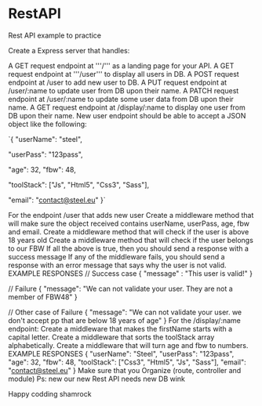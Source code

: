 # RestAPI

Rest API example to practice

Create a Express server that handles:

A GET request endpoint at '''/''' as a landing page for your API.
A GET request endpoint at '''/user''' to display all users in DB.
A POST request endpoint at /user to add new user to DB.
A PUT request endpoint at /user/:name to update user from DB upon their name.
A PATCH request endpoint at /user/:name to update some user data from DB upon their name.
A GET request endpoint at /display/:name to display one user from DB upon their name.
New user endpoint should be able to accept a JSON object like the following:

`{ "userName": "steel",

"userPass": "123pass",

"age": 32, "fbw": 48,

"toolStack": ["Js", "Html5", "Css3", "Sass"],

"email": "contact@steel.eu" }`

For the endpoint /user that adds new user
Create a middleware method that will make sure the object received contains userName, userPass, age, fbw and email.
Create a middleware method that will check if the user is above 18 years old
Create a middleware method that will check if the user belongs to our FBW
If all the above is true, then you should send a response with a success message
If any of the middleware fails, you should send a response with an error message that says why the user is not valid.
EXAMPLE RESPONSES
// Success case
{
"message" : "This user is valid!"
}

// Failure
{
"message": "We can not validate your user. They are not a member of FBW48"
}

// Other case of Failure
{
"message": "We can not validate your user. we don't accept pp that are below 18 years of age"
}
For the /display/:name endpoint:
Create a middleware that makes the firstName starts with a capital letter.
Create a middleware that sorts the toolStack array alphabetically.
Create a middleware that will turn age and fbw to numbers.
EXAMPLE RESPONSES
{
"userName": "Steel",
"userPass": "123pass",
"age": 32,
"fbw": 48,
"toolStack": ["Css3", "Html5", "Js", "Sass"],
"email": "contact@steel.eu"
}
Make sure that you Organize (route, controller and module) Ps: new our new Rest API needs new DB wink

Happy codding shamrock
